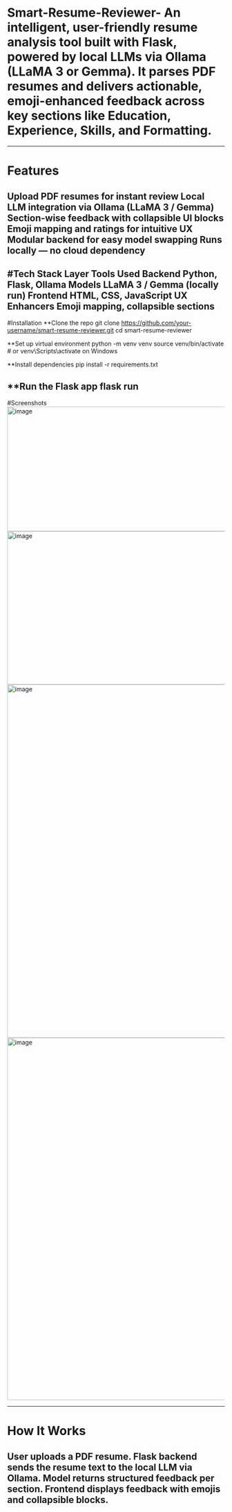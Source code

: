   # Smart-Resume-Reviewer-  An intelligent, user-friendly resume analysis tool built with Flask, powered by local LLMs via Ollama (LLaMA 3 or Gemma). It parses PDF resumes and delivers actionable, emoji-enhanced feedback across key sections like Education, Experience, Skills, and Formatting.
--------------------------------------------------------------------------------------------------------------------------------------------------------------------
  # Features
 Upload PDF resumes for instant review
 Local LLM integration via Ollama (LLaMA 3 / Gemma)
 Section-wise feedback with collapsible UI blocks
 Emoji mapping and ratings for intuitive UX
 Modular backend for easy model swapping
 Runs locally — no cloud dependency
--------------------------------------------------------------------------------------------------------------------------------------------------------------------
 #Tech Stack
Layer               	Tools Used
Backend           	Python, Flask, Ollama
Models            	LLaMA 3 / Gemma (locally run)
Frontend          	HTML, CSS, JavaScript
UX Enhancers       	Emoji mapping, collapsible sections
--------------------------------------------------------------------------------------------------------------------------------------------------------------------
#Installation
**Clone the repo
git clone https://github.com/your-username/smart-resume-reviewer.git
cd smart-resume-reviewer

**Set up virtual environment
python -m venv venv
source venv/bin/activate  # or venv\Scripts\activate on Windows

**Install dependencies
 pip install -r requirements.txt

**Run the Flask app
 flask run
--------------------------------------------------------------------------------------------------------------------------------------------------------------------
 #Screenshots
 <img width="937" height="288" alt="image" src="https://github.com/user-attachments/assets/d26bcba0-c9de-4e12-8fd8-72d39117ccd3" />
<img width="937" height="354" alt="image" src="https://github.com/user-attachments/assets/91820e19-f7a0-47b7-8053-a916060ac7a6" />
<img width="944" height="816" alt="image" src="https://github.com/user-attachments/assets/926fe2ec-9eea-4aa8-976a-da05a26dfc71" />
<img width="926" height="837" alt="image" src="https://github.com/user-attachments/assets/13c2b194-a12d-4a80-99ef-c8b74372833b" />

------------------------------------------------------------------------------------------------------------------------------------------------------------------
# How It Works
User uploads a PDF resume.
Flask backend sends the resume text to the local LLM via Ollama.
Model returns structured feedback per section.
Frontend displays feedback with emojis and collapsible blocks.
------------------------------------------------------------------------------------------------------------------------------------------------------------------
